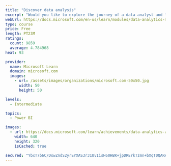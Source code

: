 ```yaml
---
title: "Discover data analysis"
excerpt: "Would you like to explore the journey of a data analyst and learn how a data analyst tells a story with data? In this module, you will explore the different roles in data and learn the different tasks of a data analyst."
webUrl: https://docs.microsoft.com/en-us/learn/modules/data-analytics-microsoft/
type: course
price: Free
length: PT23M
ratings:
  count: 9859
  average: 4.784968
heat: 93

provider:
  name: Microsoft Learn
  domain: microsoft.com
  images:
    - url: /assets/images/organizations/microsoft.com-50x50.jpg
      width: 50
      height: 50

levels:
  - Intermediate

topics:
  - Power BI

images:
  - url: https://docs.microsoft.com/learn/achievements/data-analytics-and-microsoft-social.png
    width: 640
    height: 320
    isCached: true

secured: "YbxT7b6C/DswZndS2yrEYXAS3r31UvIisH60HBK+jpDRErkTzmn+bXqT0QARAUpxbMxKHgNXB3eMVQpzNZHAna+V3cfDC5CzSH54xnDb/FFKk74ACU5WBzekSvqo9Hk+yQ9FSzhBLG4exGnAYvPw5vLN09g7lkgw1QbUEiOUM/ysPzv4YojnrCZ4bQniOII07vPWKs/zrCRa8L/obgEnh+lZHG0XUAEFiAa9PRg9HtN7tj5DCfiwM5ox52cuJzi71c3osu9ieMvC1O7fCIWGk2qdnIh6ttH58kzRH8QE6UeewVF3s2QyqSWerd17PRwIIuzQ/EIi/semL1GIHTHS/3+8aaUtIsHcQcsPbnkobNK2OUPjC5v1EsizJv0YGveAAd83ZbUQPpjhMnrkEst8WBYVnzl9AHZBlrJkqrvxzk0=;4SNqAzAn7fLHeTRjHQexQg=="
---
```


